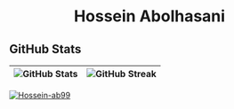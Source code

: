 

<h1 align="center">Hossein Abolhasani</h1>



## GitHub Stats

| ![GitHub Stats](https://github-readme-stats.vercel.app/api?username=Hossein-ab99&show_icons=true&theme=radical) | ![GitHub Streak](https://github-readme-streak-stats.herokuapp.com/?user=Hossein-ab99) |
| --- | --- |





<p align="left"> <a href="https://github.com/ryo-ma/github-profile-trophy"><img src="https://github-profile-trophy.vercel.app/?username=Hossein-ab99" alt="Hossein-ab99" /></a> </p>






